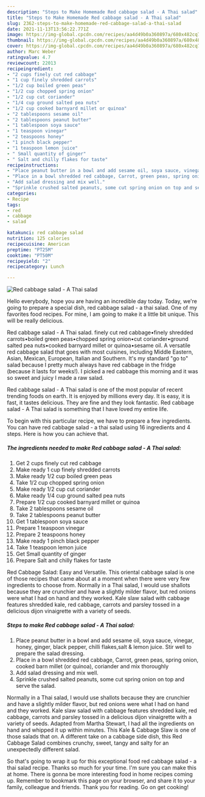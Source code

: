 ```yaml
---
description: "Steps to Make Homemade Red cabbage salad - A Thai salad"
title: "Steps to Make Homemade Red cabbage salad - A Thai salad"
slug: 2362-steps-to-make-homemade-red-cabbage-salad-a-thai-salad
date: 2021-11-13T13:56:22.771Z
image: https://img-global.cpcdn.com/recipes/aa4d49b0a360897a/680x482cq70/red-cabbage-salad-a-thai-salad-recipe-main-photo.jpg
thumbnail: https://img-global.cpcdn.com/recipes/aa4d49b0a360897a/680x482cq70/red-cabbage-salad-a-thai-salad-recipe-main-photo.jpg
cover: https://img-global.cpcdn.com/recipes/aa4d49b0a360897a/680x482cq70/red-cabbage-salad-a-thai-salad-recipe-main-photo.jpg
author: Marc Weber
ratingvalue: 4.7
reviewcount: 22013
recipeingredient:
- "2 cups finely cut red cabbage"
- "1 cup finely shredded carrots"
- "1/2 cup boiled green peas"
- "1/2 cup chopped spring onion"
- "1/2 cup cut coriander"
- "1/4 cup ground salted pea nuts"
- "1/2 cup cooked barnyard millet or quinoa"
- "2 tablespoons sesame oil"
- "2 tablespoons peanut butter"
- "1 tablespoon soya sauce"
- "1 teaspoon vinegar"
- "2 teaspoons honey"
- "1 pinch black pepper"
- "1 teaspoon lemon juice"
- " Small quantity of ginger"
- " Salt and chilly flakes for taste"
recipeinstructions:
- "Place peanut butter in a bowl and add sesame oil, soya sauce, vinegar, honey, ginger, black pepper, chilli flakes,salt & lemon juice. Stir well to prepare the salad dressing."
- "Place in a bowl shredded red cabbage, Carrot, green peas, spring onion, cooked barn millet (or quinoa), coriander and mix thoroughly"
- "Add salad dressing and mix well."
- "Sprinkle crushed salted peanuts, some cut spring onion on top and serve the salad."
categories:
- Recipe
tags:
- red
- cabbage
- salad

katakunci: red cabbage salad 
nutrition: 125 calories
recipecuisine: American
preptime: "PT25M"
cooktime: "PT50M"
recipeyield: "2"
recipecategory: Lunch

---
```



![Red cabbage salad - A Thai salad](https://img-global.cpcdn.com/recipes/aa4d49b0a360897a/680x482cq70/red-cabbage-salad-a-thai-salad-recipe-main-photo.jpg)

Hello everybody, hope you are having an incredible day today. Today, we're going to prepare a special dish, red cabbage salad - a thai salad. One of my favorites food recipes. For mine, I am going to make it a little bit unique. This will be really delicious.

Red cabbage salad - A Thai salad. finely cut red cabbage•finely shredded carrots•boiled green peas•chopped spring onion•cut coriander•ground salted pea nuts•cooked barnyard millet or quinoa•sesame oil. A versatile red cabbage salad that goes with most cuisines, including Middle Eastern, Asian, Mexican, European, Italian and Southern. It's my standard "go to" salad because I pretty much always have red cabbage in the fridge (because it lasts for weeks!). I picked a red cabbage this morning and it was so sweet and juicy I made a raw salad.

Red cabbage salad - A Thai salad is one of the most popular of recent trending foods on earth. It is enjoyed by millions every day. It is easy, it is fast, it tastes delicious. They are fine and they look fantastic. Red cabbage salad - A Thai salad is something that I have loved my entire life.


To begin with this particular recipe, we have to prepare a few ingredients. You can have red cabbage salad - a thai salad using 16 ingredients and 4 steps. Here is how you can achieve that.

<!--inarticleads1-->

##### The ingredients needed to make Red cabbage salad - A Thai salad:

1. Get 2 cups finely cut red cabbage
1. Make ready 1 cup finely shredded carrots
1. Make ready 1/2 cup boiled green peas
1. Take 1/2 cup chopped spring onion
1. Make ready 1/2 cup cut coriander
1. Make ready 1/4 cup ground salted pea nuts
1. Prepare 1/2 cup cooked barnyard millet or quinoa
1. Take 2 tablespoons sesame oil
1. Take 2 tablespoons peanut butter
1. Get 1 tablespoon soya sauce
1. Prepare 1 teaspoon vinegar
1. Prepare 2 teaspoons honey
1. Make ready 1 pinch black pepper
1. Take 1 teaspoon lemon juice
1. Get  Small quantity of ginger
1. Prepare  Salt and chilly flakes for taste


Red Cabbage Salad: Easy and Versatile. This oriental cabbage salad is one of those recipes that came about at a moment when there were very few ingredients to choose from. Normally in a Thai salad, I would use shallots because they are crunchier and have a slightly milder flavor, but red onions were what I had on hand and they worked. Kale slaw salad with cabbage features shredded kale, red cabbage, carrots and parsley tossed in a delicious dijon vinaigrette with a variety of seeds. 

<!--inarticleads2-->

##### Steps to make Red cabbage salad - A Thai salad:

1. Place peanut butter in a bowl and add sesame oil, soya sauce, vinegar, honey, ginger, black pepper, chilli flakes,salt & lemon juice. Stir well to prepare the salad dressing.
1. Place in a bowl shredded red cabbage, Carrot, green peas, spring onion, cooked barn millet (or quinoa), coriander and mix thoroughly
1. Add salad dressing and mix well.
1. Sprinkle crushed salted peanuts, some cut spring onion on top and serve the salad.


Normally in a Thai salad, I would use shallots because they are crunchier and have a slightly milder flavor, but red onions were what I had on hand and they worked. Kale slaw salad with cabbage features shredded kale, red cabbage, carrots and parsley tossed in a delicious dijon vinaigrette with a variety of seeds. Adapted from Martha Stewart, I had all the ingredients on hand and whipped it up within minutes. This Kale & Cabbage Slaw is one of those salads that on. A different take on a cabbage side dish, this Red Cabbage Salad combines crunchy, sweet, tangy and salty for an unexpectedly different salad. 

So that's going to wrap it up for this exceptional food red cabbage salad - a thai salad recipe. Thanks so much for your time. I'm sure you can make this at home. There is gonna be more interesting food in home recipes coming up. Remember to bookmark this page on your browser, and share it to your family, colleague and friends. Thank you for reading. Go on get cooking!
